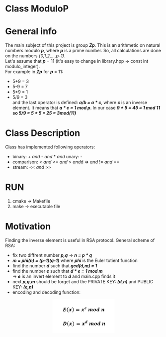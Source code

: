 # Class ModuloP

# General info
The main subject of this project is group ***Zp***. This is an arithmetic on natural numbers modulo ***p***,
where ***p*** is a prime number. So, all calculations are done on the numbers *{0,1,2,...,p-1}*. <br/>
Let's assume that ***p*** = 11 (it's easy to change in library.hpp -> const int modulo_integer). <br/>
For example in ***Zp*** for ***p*** = 11: <br/>
* 5+9 = 3
* 5-9 = 7
* 5*9 = 1
* 5/9 = 3 <br/>
and the last operator is defined: ***a/b = a * c***, where ***c*** is an inverse element. It means that ***a * c = 1 mod p***.
In our case ***9 * 5 = 45 = 1 mod 11* so *5/9 = 5 * 5 = 25 = 3mod(11)***

# Class Description
Class has implemented following operators:
* binary: + *and* - *and* * *and* unary: -
* comparison: < *and* <= *and* > *and*d => *and* != *and* ==
* stream: << *and* >>

# RUN
1. cmake -> Makefile
2. make -> executable file

# Motivation
Finding the inverse element is useful in RSA protocol. General scheme of RSA:
* fix two diffrent number ***p,q*** -> ***n = p * q***
* ***m = phi(n) = (p-1)(q-1)*** where ***phi*** is the Euler totient function <br/>
* find the number ***d*** such that ***gcd(d,m) = 1***
* find the number ***e*** such that ***d * e = 1 mod m*** <br/>
-> ***e*** is an invert element to ***d*** and main.cpp finds it
* next ***p,q,m*** should be forget and the PRIVATE KEY: ***(d,n)*** and PUBLIC KEY: ***(e,n)***
* encoding and decoding function:
<p align="center">
  <img src = "./scheme/rsa.png" width="200">
</p>
